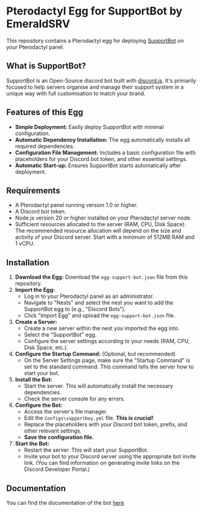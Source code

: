 # Pterodactyl Egg for SupportBot by EmeraldSRV

This repository contains a Pterodactyl egg for deploying [SupportBot](https://github.com/Emerald-Services/SupportBot) on your Pterodactyl panel.

## What is SupportBot?

SupportBot is an Open-Source discord bot built with [discord.js](https://github.com/discordjs/discord.js). It's primarily focused to help servers organise and manage their support system in a unique way with full customisation to match your brand.

## Features of this Egg

*   **Simple Deployment:** Easily deploy SupportBot with minimal configuration.
*   **Automatic Dependency Installation:**  The egg automatically installs all required dependencies.
*   **Configuration File Management:** Includes a basic configuration file with placeholders for your Discord bot token, and other essential settings.
*   **Automatic Start-up:** Ensures SupportBot starts automatically after deployment.

## Requirements

*   A Pterodactyl panel running version 1.0 or higher.
*   A Discord bot token.
*   Node.js version 20 or higher installed on your Pterodactyl server node.
*   Sufficient resources allocated to the server (RAM, CPU, Disk Space).  The recommended resource allocation will depend on the size and activity of your Discord server.  Start with a minimum of 512MB RAM and 1 vCPU.

## Installation

1.  **Download the Egg:**  Download the `egg-support-bot.json` file from this repository.
2.  **Import the Egg:**
    *   Log in to your Pterodactyl panel as an administrator.
    *   Navigate to "Nests" and select the nest you want to add the SupportBot egg to (e.g., "Discord Bots").
    *   Click "Import Egg" and upload the `egg-support-bot.json` file.
3.  **Create a Server:**
    *   Create a new server within the nest you imported the egg into.
    *   Select the "SupportBot" egg.
    *   Configure the server settings according to your needs (RAM, CPU, Disk Space, etc.).
4.  **Configure the Startup Command:** (Optional, but recommended)
    *   On the Server Settings page, make sure the "Startup Command" is set to the standard command. This command tells the server how to start your bot.
5.  **Install the Bot:**
    *   Start the server.  This will automatically install the necessary dependencies.
    *   Check the server console for any errors.
6.  **Configure the Bot:**
    *   Access the server's file manager.
    *   Edit the `Configs\supportboy.yml` file.  **This is crucial!**
    *   Replace the placeholders with your Discord bot token, prefix, and other relevant settings.
    *   **Save the configuration file.**
7.  **Start the Bot:**
    *   Restart the server.  This will start your SupportBot.
    *   Invite your bot to your Discord server using the appropriate bot invite link.  (You can find information on generating invite links on the Discord Developer Portal.)

## Documentation

You can find the documentation of the bot [here](https://docs.emeraldsrv.com/bots/supportbot/configuration)

